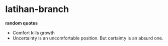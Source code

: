 # latihan-branch
**random quotes**
- Comfort kills growth
- Uncertainty is an uncomfortable position. But certainty is an absurd one.
